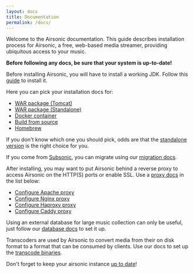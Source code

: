 ```yaml
---
layout: docs
title: Documentation
permalink: /docs/
---
```

Welcome to the Airsonic documentation. This guide describes installation process for Airsonic, a free, web-based media streamer, providing ubiquitous access to your music.

**Before following any docs, be sure that your system is up-to-date!**

Before installing Airsonic, you will have to install a working JDK. Follow this [guide](/docs/install/prerequisites/) to install it.

Here you can pick your installation docs for:

- [WAR package (Tomcat)](/docs/install/war-tomcat)
- [WAR package (Standalone)](/docs/install/war-standalone)
- [Docker container](/docs/install/docker)
- [Build from source](/docs/install/source)
- [Homebrew](/docs/install/homebrew)

If you don't know which one you should pick, odds are that the
[standalone version](/docs/install/war-standalone) is the right choice for you.

If you come from [Subsonic](http://www.subsonic.org/pages/index.jsp), you can migrate using our [migration docs](/docs/migrate).

After installing, you may want to put Airsonic behind a reverse proxy to access Airsonic on the HTTP(S) ports or enable SSL. Use a [proxy docs](/docs/proxy/prerequisites/) in the list below:
- [Configure Apache proxy](/docs/proxy/apache)
- [Configure Nginx proxy](/docs/proxy/nginx)
- [Configure Haproxy proxy](/docs/proxy/haproxy)
- [Configure Caddy proxy](/docs/proxy/caddy)

Using an external database for large music collection can only be useful, just follow our [database docs](/docs/database) to set it up.

Transcoders are used by Airsonic to convert media from their on disk format to a format that can be consumed by clients. Use our docs to set up the [transcode binaries](/docs/transcode).

Don't forget to keep your airsonic instance [up to date](/docs/update)!
